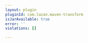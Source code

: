 ```yaml
---
layout: plugin
pluginId: com.lazan.maven-transform
isJarAvailable: true
error: ''
violations: []

---
```

